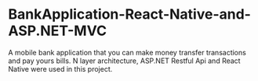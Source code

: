 # BankApplication-React-Native-and-ASP.NET-MVC
A mobile bank application that you can make money transfer transactions and pay yours bills.
N layer architecture, ASP.NET Restful Api and React Native were used in this project.
